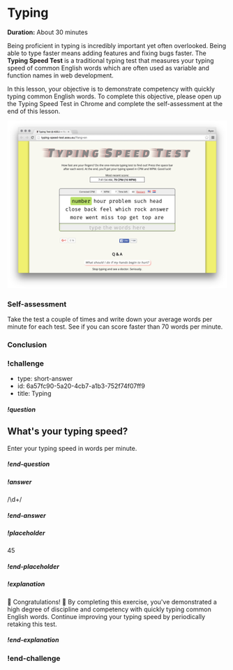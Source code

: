 # Typing

**Duration:** About 30 minutes

Being proficient in typing is incredibly important yet often overlooked. Being able to type faster means adding features and fixing bugs faster. The **Typing Speed Test** is a traditional typing test that measures your typing speed of common English words which are often used as variable and function names in web development.

In this lesson, your objective is to demonstrate competency with quickly typing common English words. To complete this objective, please open up the Typing Speed Test in Chrome and complete the self-assessment at the end of this lesson.

<a href="http://typing-speed-test.aoeu.eu/?lang=en" target="_blank">
  <img src="images/typing_speed_test.png" />
</a>

### Self-assessment

Take the test a couple of times and write down your average words per minute for each test. See if you can score faster than 70 words per minute.

### Conclusion

### !challenge

* type: short-answer
* id: 6a57fc90-5a20-4cb7-a1b3-752f74f07ff9
* title: Typing

##### !question
## What's your typing speed?

Enter your typing speed in words per minute.
##### !end-question

##### !answer
/\d+/
##### !end-answer

##### !placeholder
45
##### !end-placeholder

##### !explanation
🎊 Congratulations! 🎉 By completing this exercise, you've demonstrated a high degree of discipline and competency with quickly typing common English words. Continue improving your typing speed by periodically retaking this test.
##### !end-explanation

### !end-challenge
